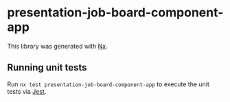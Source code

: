 # presentation-job-board-component-app

This library was generated with [Nx](https://nx.dev).

## Running unit tests

Run `nx test presentation-job-board-component-app` to execute the unit tests via [Jest](https://jestjs.io).
